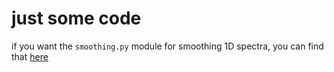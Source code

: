 # just some code

if you want the `smoothing.py` module for smoothing 1D spectra, you can find that [here](https://github.com/aibhleog/simply-spectra/blob/master/smoothing.py)
